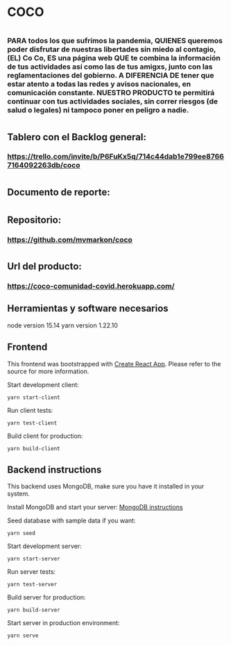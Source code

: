 # COCO
# 
### PARA todos los que sufrimos la pandemia, QUIENES queremos poder disfrutar de nuestras libertades sin miedo al contagio, (EL) Co Co, ES una página web QUE te combina la información de tus actividades así como las de tus amigxs, junto con las reglamentaciones del gobierno. A DIFERENCIA DE tener que estar atento a todas las redes y avisos nacionales, en comunicación constante. NUESTRO PRODUCTO te permitirá continuar con tus actividades sociales, sin correr riesgos (de salud o legales) ni tampoco poner en peligro a nadie.
#
## Tablero con el Backlog general:
### https://trello.com/invite/b/P6FuKx5q/714c44dab1e799ee87667164092263db/coco
#
## Documento de reporte: 
#
## Repositorio:
### https://github.com/mvmarkon/coco
#
## Url del producto: 
### https://coco-comunidad-covid.herokuapp.com/


## Herramientas y software necesarios

node version 15.14
yarn version 1.22.10

## Frontend

This frontend was bootstrapped with [Create React App](https://github.com/facebook/create-react-app). Please refer to the source for more information.

Start development client:
```
yarn start-client
```

Run client tests:
```
yarn test-client
```

Build client for production:
```
yarn build-client
```


## Backend instructions

This backend uses MongoDB, make sure you have it installed in your system.

Install MongoDB and start your server: [MongoDB instructions](https://docs.mongodb.com/manual/administration/install-community/)

Seed database with sample data if you want:
```
yarn seed
```

Start development server:
```
yarn start-server
```

Run server tests:
```
yarn test-server
```

Build server for production:
```
yarn build-server
```

Start server in production environment:
```
yarn serve
```
